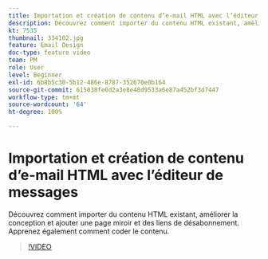 ```yaml
---
title: Importation et création de contenu d’e-mail HTML avec l’éditeur de messages
description: Découvrez comment importer du contenu HTML existant, améliorer la conception et ajouter une page miroir et des liens de désabonnement. Apprenez également comment coder le contenu.
kt: 7535
thumbnail: 334102.jpg
feature: Email Design
doc-type: feature video
team: PM
role: User
level: Beginner
exl-id: 6b8b5c30-5b12-486e-8787-352670e0b164
source-git-commit: 615038fe6d2a3e8e48d9533a6e87a452bf3d7447
workflow-type: tm+mt
source-wordcount: '64'
ht-degree: 100%

---
```


# Importation et création de contenu d’e-mail HTML avec l’éditeur de messages

Découvrez comment importer du contenu HTML existant, améliorer la conception et ajouter une page miroir et des liens de désabonnement. Apprenez également comment coder le contenu.

>[!VIDEO](https://video.tv.adobe.com/v/334102?quality=12)
